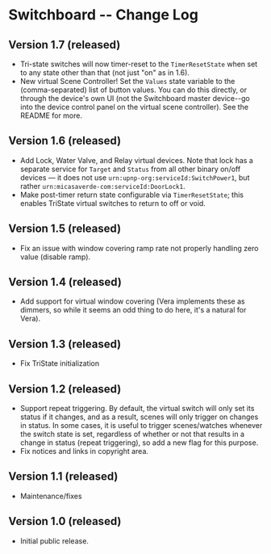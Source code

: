 # Switchboard -- Change Log

## Version 1.7 (released)

* Tri-state switches will now timer-reset to the `TimerResetState` when set to any state other than that (not just "on" as in 1.6).
* New virtual Scene Controller! Set the `Values` state variable to the (comma-separated) list of button values. You can do this directly, or through the device's own UI (not the Switchboard master device--go into the device control panel on the virtual scene controller). See the README for more.

## Version 1.6 (released)

* Add Lock, Water Valve, and Relay virtual devices. Note that lock has a separate service for `Target` and `Status` from all other binary on/off devices &mdash; it does not use `urn:upnp-org:serviceId:SwitchPower1`, but rather `urn:micasaverde-com:serviceId:DoorLock1`.
* Make post-timer return state configurable via `TimerResetState`; this enables TriState virtual switches to return to off or void.

## Version 1.5 (released)

* Fix an issue with window covering ramp rate not properly handling zero value (disable ramp).

## Version 1.4 (released)

* Add support for virtual window covering (Vera implements these as dimmers, so while it seems an odd thing to do here, it's a natural for Vera).

## Version 1.3 (released)

* Fix TriState initialization

## Version 1.2 (released)

* Support repeat triggering. By default, the virtual switch will only set its status if it changes, and as a result, scenes will only trigger on changes in status. In some cases, it is useful to trigger scenes/watches whenever the switch state is set, regardless of whether or not that results in a change in status (repeat triggering), so add a new flag for this purpose.
* Fix notices and links in copyright area.

## Version 1.1 (released)

* Maintenance/fixes

## Version 1.0 (released)

* Initial public release.